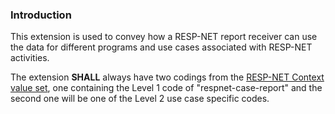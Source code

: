 

### Introduction

This extension is used to convey how a RESP-NET report receiver can use the data for different programs and use cases associated with RESP-NET activities.

The extension **SHALL** always have two codings from the [RESP-NET Context value set](ValueSet-respnet-report-context-codes.html), one containing the Level 1 code of "respnet-case-report" and the second one will be one of the Level 2 use case specific codes.
